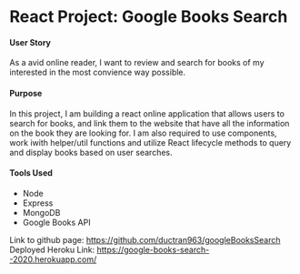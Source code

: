 # React Project: Google Books Search

#### User Story

As a avid online reader, I want to review and search for books of my interested in the most convience way possible.

#### Purpose

In this project, I am building a react online application that allows users to search for books, and link them to the website that have all the information on the book they are looking for. I am also required to use components, work iwith helper/util functions and utilize React lifecycle methods to query and display books based on user searches.

#### Tools Used
* Node
* Express
* MongoDB
* Google Books API

Link to github page: https://github.com/ductran963/googleBooksSearch
Deployed Heroku Link: https://google-books-search--2020.herokuapp.com/